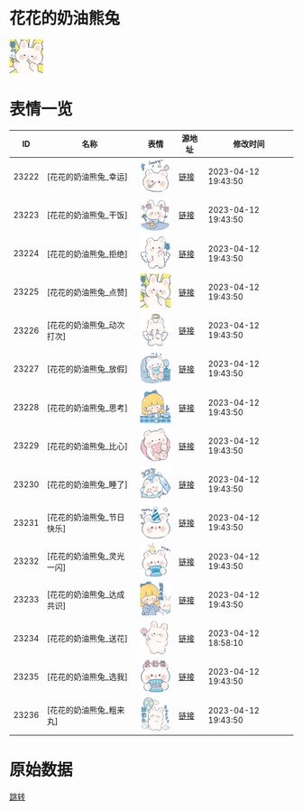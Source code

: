 # 花花的奶油熊兔

<img src="./cover.png" height="60" alt="cover" />

# 表情一览

|ID|名称|表情|源地址|修改时间|
|----|----|----|----|----|
|23222|[花花的奶油熊兔_幸运]|<img src="./pic/023222_%5B花花的奶油熊兔_幸运%5D.png" height="60" alt="幸运"/>|[链接](https://i0.hdslb.com/bfs/garb/48c32b3cbe24574fdd712f34ffe16b75a3bcfea3.png)|2023-04-12 19:43:50|
|23223|[花花的奶油熊兔_干饭]|<img src="./pic/023223_%5B花花的奶油熊兔_干饭%5D.png" height="60" alt="干饭"/>|[链接](https://i0.hdslb.com/bfs/garb/e2ff21436d4f0b4d20c7bb06bd9da283d67560b1.png)|2023-04-12 19:43:50|
|23224|[花花的奶油熊兔_拒绝]|<img src="./pic/023224_%5B花花的奶油熊兔_拒绝%5D.png" height="60" alt="拒绝"/>|[链接](https://i0.hdslb.com/bfs/garb/2d08bbc2406c690e922f164b49b99b340c34450d.png)|2023-04-12 19:43:50|
|23225|[花花的奶油熊兔_点赞]|<img src="./pic/023225_%5B花花的奶油熊兔_点赞%5D.png" height="60" alt="点赞"/>|[链接](https://i0.hdslb.com/bfs/garb/accac8586af6562d28a149c772e134d3c5d2e44a.png)|2023-04-12 19:43:50|
|23226|[花花的奶油熊兔_动次打次]|<img src="./pic/023226_%5B花花的奶油熊兔_动次打次%5D.png" height="60" alt="动次打次"/>|[链接](https://i0.hdslb.com/bfs/garb/d826ac40dabcfac3f449b1210e89804434c8b3b2.png)|2023-04-12 19:43:50|
|23227|[花花的奶油熊兔_放假]|<img src="./pic/023227_%5B花花的奶油熊兔_放假%5D.png" height="60" alt="放假"/>|[链接](https://i0.hdslb.com/bfs/garb/0b823ff83c4f6e6f39db19b87f1c643bf0130f21.png)|2023-04-12 19:43:50|
|23228|[花花的奶油熊兔_思考]|<img src="./pic/023228_%5B花花的奶油熊兔_思考%5D.png" height="60" alt="思考"/>|[链接](https://i0.hdslb.com/bfs/garb/d4d13fe73ad38054488364aa5321210c11472d0f.png)|2023-04-12 19:43:50|
|23229|[花花的奶油熊兔_比心]|<img src="./pic/023229_%5B花花的奶油熊兔_比心%5D.png" height="60" alt="比心"/>|[链接](https://i0.hdslb.com/bfs/garb/49aa4b5326335ea675c76673fd0091880f4c5c23.png)|2023-04-12 19:43:50|
|23230|[花花的奶油熊兔_睡了]|<img src="./pic/023230_%5B花花的奶油熊兔_睡了%5D.png" height="60" alt="睡了"/>|[链接](https://i0.hdslb.com/bfs/garb/01db20e7b168cfeb535b93742bcbdc2ad74e0976.png)|2023-04-12 19:43:50|
|23231|[花花的奶油熊兔_节日快乐]|<img src="./pic/023231_%5B花花的奶油熊兔_节日快乐%5D.png" height="60" alt="节日快乐"/>|[链接](https://i0.hdslb.com/bfs/garb/1c0cbd181f46e4e512fecb7da6b7959061df8cfc.png)|2023-04-12 19:43:50|
|23232|[花花的奶油熊兔_灵光一闪]|<img src="./pic/023232_%5B花花的奶油熊兔_灵光一闪%5D.png" height="60" alt="灵光一闪"/>|[链接](https://i0.hdslb.com/bfs/garb/bbb1523efa015531f5490bb73f1f046af54db83f.png)|2023-04-12 19:43:50|
|23233|[花花的奶油熊兔_达成共识]|<img src="./pic/023233_%5B花花的奶油熊兔_达成共识%5D.png" height="60" alt="达成共识"/>|[链接](https://i0.hdslb.com/bfs/garb/b77a07c4ce85c2e98d8199d10c9dee0d0dd53b63.png)|2023-04-12 19:43:50|
|23234|[花花的奶油熊兔_送花]|<img src="./pic/023234_%5B花花的奶油熊兔_送花%5D.png" height="60" alt="送花"/>|[链接](https://i0.hdslb.com/bfs/garb/15bb908595a298ba8c2ee3839fd78abfa7d36422.png)|2023-04-12 18:58:10|
|23235|[花花的奶油熊兔_选我]|<img src="./pic/023235_%5B花花的奶油熊兔_选我%5D.png" height="60" alt="选我"/>|[链接](https://i0.hdslb.com/bfs/garb/582536454e9cb339f7d303f582723af48ceef896.png)|2023-04-12 19:43:50|
|23236|[花花的奶油熊兔_粗来丸]|<img src="./pic/023236_%5B花花的奶油熊兔_粗来丸%5D.png" height="60" alt="粗来丸"/>|[链接](https://i0.hdslb.com/bfs/garb/9e666eb034e7d347f2082c6d162652469c7d9f44.png)|2023-04-12 19:43:50|

# 原始数据

[跳转](./raw.json)

